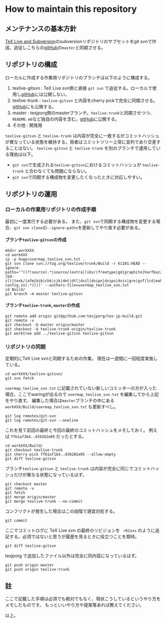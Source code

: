 # How to maintain this repository

## メンテナンスの基本方針

[TeX Live and Subversion](http://www.tug.org/texlive/svn/)のsubversionリポジトリのサブセットをgit svnで作成、追従しこちらの[gitHub](https://github.com/texjporg/tex-jp-build.git)の`master`と同期させる。

## リポジトリの構成

ローカルに作成する作業用リポジトリのブランチは以下のように構成する。

1. texlive-gitsvn : TeX Live svn側と直接 `git svn` で追従する。ローカルで使用し[gitHub](https://github.com/texjporg/tex-jp-build.git)には公開しない。
2. texlive-trunk  : `texlive-gitsvn` と内容をcherry pickで完全に同期させる。[gitHub](https://github.com/texjporg/tex-jp-build.git)にも公開する。
3. master         : texjporg側のmasterブランチ。`texlive-trunk`と同期させつつ、`README.md`など独自の内容を含む。[gitHub](https://github.com/texjporg/tex-jp-build.git)に公開する。
4. その他          : 開発用


`texlive-gitsvn` と `texlive-trunk` は内容が完全に一致するがコミットハッシュが異なっている状態を維持する。両者はコミットツリー上常に並列であり交差することはない。
`texlive-gitsvn` と `texlive-trunk` を別のブランチで運用している理由は以下。

* `git svn`で生成される`texlive-gitsvn`におけるコミットハッシュが `texlive-trunk` と合わなくても問題にならない。
* `git svn`で同期する構成物を変更したくなったときに対応しやすい。

## リポジトリの運用

### ローカルの作業用リポジトリの作成手順

最初に一度実行する必要がある。
また、`git svn`で同期する構成物を変更する場合、`git svn clone`の`--ignore-paths`を更新してやり直す必要がある。

#### ブランチ`texlive-gitsvn`の作成

```
mkdir workXXX
cd workXXX
cp -p hoge/usermap_texlive_svn.txt .
git svn clone svn://tug.org/texlive/trunk/Build -r 61101:HEAD --ignore-paths='^((?!source).*|source/(extra|libs/(freetype|gd|graphite|harfbuzz|lua|poppler|potrace|teckit|xpdf|zziplib)|utils/(a[^c]|[bd-z])|texk/(afm|bib|chk|cjk|det|dtl|dvil|dvipn|dvipo|dvis|gre|gsf|lcd|makei|mus|ps2|psu|tex4|texlive/linked_scripts(?!/(ChangeLog|Makefile.in)).*|ttf|xdv|web2c/(xetexdir|mfluadir|mfluajitdir|alephdir|pdftexdir|luatexdir(?!/luafontloader/ff-config.in).*))))' --authors-file=usermap_texlive_svn.txt
cd Build/
git branch -m master texlive-gitsvn
```

#### ブランチ`texlive-trunk`, `master`の作成

```
git remote add origin git@github.com:texjporg/tex-jp-build.git
git remote -v
git checkout -b master origin/master
git checkout -b texlive-trunk origin/texlive-trunk
git worktree add ../texlive-gitsvn texlive-gitsvn
```

### リポジトリの同期

定期的にTeX Live svnと同期するための作業。
現在は一週間に一回程度実施している。

```
cd workXXX/texlive-gitsvn/
git svn fetch
```

`usermap_texlive_svn.txt` に記載されていない新しいコミッターの方が入った場合、ここでwaringが出るので `usermap_texlive_svn.txt` を編集してから上記をやり直す。
編集した場合は`master`ブランチの中にある `workXXX/Build/usermap_texlive_svn.txt` も更新すべし。

```
git log remotes/git-svn
git log remotes/git-svn --oneline
```

これを見て前回の最終と今回の最終のコミットハッシュをメモしておく。
例えば `ffb1af1b4..d39202e05` だったとする。

```
cd workXXX/Build/
git checkout texlive-trunk
git cherry-pick ffb1af1b4..d39202e05 --allow-empty
git diff texlive-gitsvn
```

ブランチ`texlive-gitsvn` と `texlive-trunk` は内容が完全に同じでコミットハッシュだけが異なる状態になっているはず。

```
git checkout master
git remote -v
git fetch
git merge origin/master
git merge texlive-trunk --no-commit
```

コンフリクトが発生した場合はこの段階で適宜対処する。

```
git commit
```

ここでコミットログに TeX Live svn の最終のリビジョンを ` r61xxx` のように追記する。必須ではないと思うが履歴を見るときに役立つことを期待。

```
git diff texlive-gitsvn
```

texjporg で追加したファイル以外は完全に同内容になっているはず。

```
git push origin master
git push origin texlive-trunk
```

## 註

ここで記載した手順は必須でも絶対でもなく、現状こうしているというやり方をメモしたものです。
もっといいやり方や提案等あれば教えてください。

以上。

